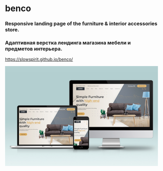 # benco<br>
### Responsive landing page of the furniture & interior accessories store.
### Адаптивная верстка лендинга магазина мебели и предметов интерьера.

https://slowspirit.github.io/benco/

<!-- <img src="./Benco_mockup_500.jpg">
<img src="./Benco_mockup_600.jpg"> -->
<img src="./Benco_mockup_700.jpg">
